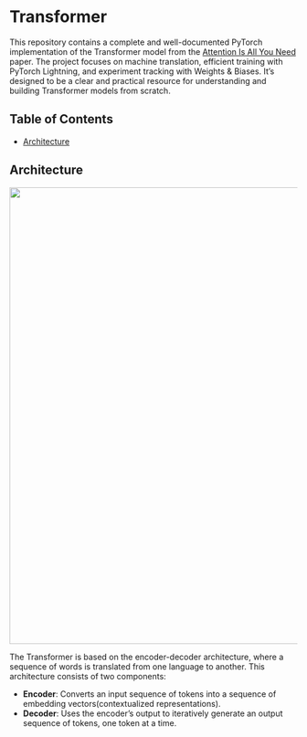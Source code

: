 # Transformer
This repository contains a complete and well-documented PyTorch implementation of the Transformer model from the [Attention Is All You Need](https://arxiv.org/abs/1706.03762) paper. The project focuses on machine translation, efficient training with PyTorch Lightning, and experiment tracking with Weights & Biases. It’s designed to be a clear and practical resource for understanding and building Transformer models from scratch.

## Table of Contents
- [Architecture](#architecture)


## Architecture
<img src="/images/transformer.excalidraw.svg"  width="800">

The Transformer is based on the encoder-decoder architecture, where a sequence of words is translated from one language to another.
This architecture consists of two components:

- **Encoder**: Converts an input sequence of tokens into a sequence of embedding vectors(contextualized representations).
- **Decoder**: Uses the encoder’s output to iteratively generate an output sequence of tokens, one token at a time.